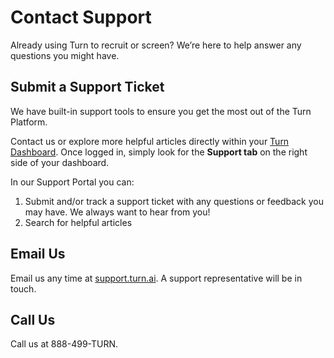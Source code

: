 # Contact Support
Already using Turn to recruit or screen? We’re here to help answer any questions you might have.

## Submit a Support Ticket
We have built-in support tools to ensure you get the most out of the Turn Platform. 

Contact us or explore more helpful articles directly within your [Turn Dashboard](https://partners.turn.ai). Once logged in, simply look for the **Support tab** on the right side of your dashboard.

In our Support Portal you can:

1.  Submit and/or track a support ticket with any questions or feedback you may have. We always want to hear from you!
2.  Search for helpful articles

## Email Us
Email us any time at [support.turn.ai](mailto:support@turn.ai). A support representative will be in touch.

## Call Us
Call us at 888-499-TURN.